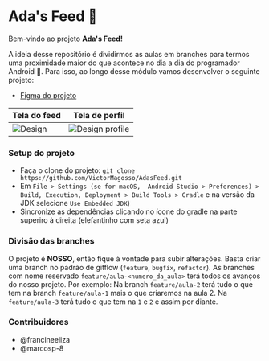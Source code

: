 # Ada's Feed :rocket:
Bem-vindo ao projeto <b>Ada's Feed!</b>

A ideia desse repositório é dividirmos as aulas em branches para termos uma proximidade maior do que acontece no dia a dia do programador Android :robot:. Para isso, ao longo desse módulo vamos desenvolver o seguinte projeto:
- [Figma do projeto](https://www.figma.com/file/JhP1GD7IkFsVryztoW3q09/Untitled?node-id=0%3A1&t=VM9Dn01siLwbqNsa-1)

| Tela do feed | Tela de perfil |
|---|---|
| ![Design](https://user-images.githubusercontent.com/62938087/219476521-5d83e62e-b95c-4216-971a-8586f7a8ec75.png) | ![Design profile](https://user-images.githubusercontent.com/62938087/219476543-5b0f0867-e728-49bd-9530-5fc33243474c.png) |

### Setup do projeto
- Faça o clone do projeto: `git clone https://github.com/VictorMagosso/AdasFeed.git`
- Em `File > Settings (se for macOS,  Android Studio > Preferences) > Build, Execution, Deployment > Build Tools > Gradle` e na versão da JDK selecione `Use Embedded JDK`)
- Sincronize as dependências clicando no ícone do gradle na parte superiro à direita (elefantinho com seta azul)

### Divisão das branches
O projeto é <b>NOSSO</b>, então fique à vontade para subir alterações. Basta criar uma branch no padrão de gitflow (`feature`, `bugfix`, `refactor`). As branches com nome reservado `feature/aula-<numero_da_aula>` terá todos os avanços do nosso projeto. Por exemplo: Na branch `feature/aula-2` terá tudo o que tem na branch `feature/aula-1` mais o que criaremos na aula 2. Na `feature/aula-3` terá tudo o que tem na `1` e `2` e assim por diante.

### Contribuidores

 - @francineeliza
 - @marcosp-8

